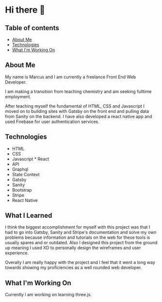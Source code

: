 # Hi there 👋


## Table of contents
* [About Me](#about-me)
* [Technologies](#technologies)
* [What I'm Working On](#what-im-working-on)


## About Me
My name is Marcus and I am currently a freelance Front End Web Developer.

I am making a transition from teaching chemistry and am seeking fulltime employment.

After teaching myself the fundamental of HTML, CSS and Javascript I moved on to building sites with Gatsby on the front end and pulling data from Sanity on the backend. I have also developed a react native app and used Firebase for user authentication services. 

## Technologies

* HTML
* CSS
* Javascript       * React
* API
* Graphql
* State Context
* Gatsby
* Sanity
* Bootstrap
* Stripe
* React Native


## What I Learned
I think the biggest accomplishment for myself with this project was that I had to go into Gatsby, Sanity and Stripe's documentation and solve my own problems because information and tutorials on the web for these tools is usually spares and or outdated. Also I designed this project from the ground up meaning I used XD to personally design the wireframes and user experience.

Overally I am really happy with the project and I feel that it went a long way towards showing my proficiencies as a well rounded web developer.
	
## What I'm Working On
Currently I am working on learning three.js.
